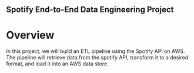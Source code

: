 ## Spotify End-to-End Data Engineering Project
# Overview

In this project, we will build an ETL pipeline using the Spotify API on AWS. The pipeline will retrieve data from the spotify API, transform it to a desired format, and load it into an AWS data store.
